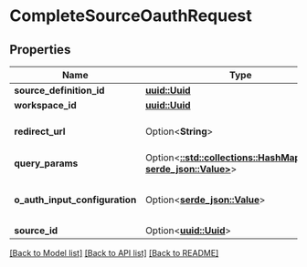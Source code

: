 # CompleteSourceOauthRequest

## Properties

Name | Type | Description | Notes
------------ | ------------- | ------------- | -------------
**source_definition_id** | [**uuid::Uuid**](uuid::Uuid.md) |  | 
**workspace_id** | [**uuid::Uuid**](uuid::Uuid.md) |  | 
**redirect_url** | Option<**String**> | When completing OAuth flow to gain an access token, some API sometimes requires to verify that the app re-send the redirectUrl that was used when consent was given. | [optional]
**query_params** | Option<[**::std::collections::HashMap<String, serde_json::Value>**](serde_json::Value.md)> | The query parameters present in the redirect URL after a user granted consent e.g auth code | [optional]
**o_auth_input_configuration** | Option<[**serde_json::Value**](.md)> | The values required to configure OAuth flows. The schema for this must match the `OAuthConfigSpecification.oauthUserInputFromConnectorConfigSpecification` schema. | [optional]
**source_id** | Option<[**uuid::Uuid**](uuid::Uuid.md)> |  | [optional]

[[Back to Model list]](../README.md#documentation-for-models) [[Back to API list]](../README.md#documentation-for-api-endpoints) [[Back to README]](../README.md)


